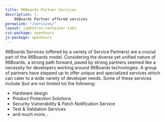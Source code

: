 ```yaml
---
title: 96Boards Partner Services
description: |-
    96Boards Partner offered services
permalink: "/services/"
layout: jumbotron-container-tabs
css-package: openhours
js-package: openhours
---
```

96Boards Services (offered by a variety of Service Partners) are a crucial part of the 96Boards model. Considering the diverse yet unified nature of 96Boards, a strong path forward, paved by strong partners seemed like a necessity for developers working around 96Boards technologies. A group of partners have stepped up to offer unique and specialized services which can cater to a wide variety of developer needs. Some of these services include (but are not limited to) the following:

- Hardware design
- Product Protection Solutions
- Security Vulnerability &amp; Patch Notification Service
- Test & Validation Services
- and much more...

